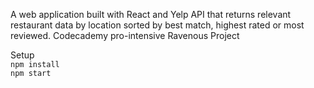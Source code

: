 A web application built with React and Yelp API that returns relevant restaurant data by location sorted by best match, highest rated or most reviewed.
Codecademy pro-intensive Ravenous Project

Setup<br>
`npm install` <br>
`npm start`
